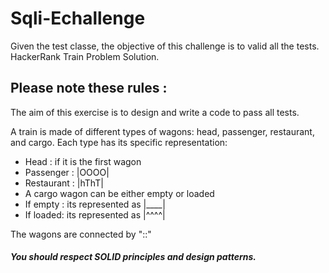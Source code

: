# Sqli-Echallenge
Given the test classe, the objective of this challenge is to valid  all the tests.
HackerRank Train Problem Solution.

## Please note these rules : 

 The aim of this exercise is to design and write a code to pass all tests.

 A train is made of different types of wagons: head, passenger, restaurant, and cargo.
 Each type has its specific representation:
 - Head :      <HHHH if its the last wagon
 HHHH> if it is the first wagon
 - Passenger  : |OOOO|
 - Restaurant : |hThT|
 - A cargo wagon can be either empty or loaded
 - If empty : its represented as |____|
 - If loaded: its represented as |^^^^|

 The wagons are connected by "::"
 
 
 ##### You should respect SOLID principles and design patterns.
 

